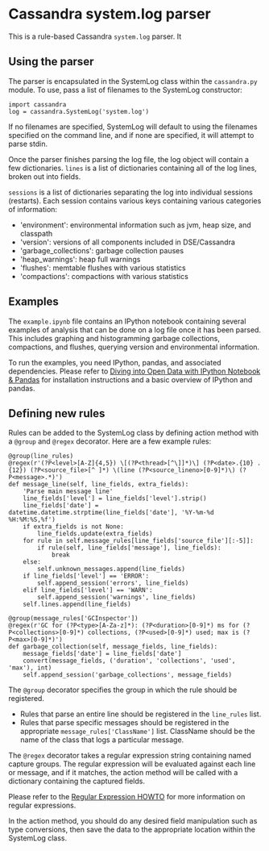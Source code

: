 # Cassandra system.log parser

This is a rule-based Cassandra `system.log` parser.  It 

## Using the parser

The parser is encapsulated in the SystemLog class within the `cassandra.py` module. To
use, pass a list of filenames to the SystemLog constructor:

```
import cassandra
log = cassandra.SystemLog('system.log')
```

If no filenames are specified, SystemLog will default to using the filenames specified
on the command line, and if none are specified, it will attempt to parse stdin.

Once the parser finishes parsing the log file, the log object will contain a few
dictionaries.  `lines` is a list of dictionaries containing all of the log lines, broken 
out into fields.

`sessions` is a list of dictionaries separating the log into individual sessions (restarts).
Each session contains various keys containing various categories of information:

- 'environment': environmental information such as jvm, heap size, and classpath
- 'version': versions of all components included in DSE/Cassandra
- 'garbage_collections': garbage collection pauses
- 'heap_warnings': heap full warnings
- 'flushes': memtable flushes with various statistics
- 'compactions': compactions with various statistics

## Examples

The `example.ipynb` file contains an IPython notebook containing several examples of
analysis that can be done on a log file once it has been parsed.  This includes graphing
and histogramming garbage collections, compactions, and flushes, querying version and
environmental information.

To run the examples, you need IPython, pandas, and associated dependencies.  Please
refer to [Diving into Open Data with IPython Notebook & Pandas](http://nbviewer.ipython.org/github/jvns/talks/blob/master/pyconca2013/pistes-cyclables.ipynb)
for installation instructions and a basic overview of IPython and pandas.

## Defining new rules

Rules can be added to the SystemLog class by defining action method with a `@group` and
`@regex` decorator.  Here are a few example rules:

```
@group(line_rules)
@regex(r'(?P<level>[A-Z]{4,5}) \[(?P<thread>[^\]]*)\] (?P<date>.{10} .{12}) (?P<source_file>[^ ]*) \(line (?P<source_lineno>[0-9]*)\) (?P<message>.*)')
def message_line(self, line_fields, extra_fields):
    'Parse main message line'
    line_fields['level'] = line_fields['level'].strip()
    line_fields['date'] = datetime.datetime.strptime(line_fields['date'], '%Y-%m-%d %H:%M:%S,%f')
    if extra_fields is not None:
        line_fields.update(extra_fields)
    for rule in self.message_rules[line_fields['source_file'][:-5]]:
        if rule(self, line_fields['message'], line_fields):
            break
    else:
        self.unknown_messages.append(line_fields)
    if line_fields['level'] == 'ERROR':
        self.append_session('errors', line_fields)
    elif line_fields['level'] == 'WARN':
        self.append_session('warnings', line_fields)
    self.lines.append(line_fields)

@group(message_rules['GCInspector'])
@regex(r'GC for (?P<type>[A-Za-z]*): (?P<duration>[0-9]*) ms for (?P<collections>[0-9]*) collections, (?P<used>[0-9]*) used; max is (?P<max>[0-9]*)')
def garbage_collection(self, message_fields, line_fields):
    message_fields['date'] = line_fields['date']
    convert(message_fields, ('duration', 'collections', 'used', 'max'), int)
    self.append_session('garbage_collections', message_fields)
```

The `@group` decorator specifies the group in which the rule should be registered.

- Rules that parse an entire line should be registered in the `line_rules` list.
- Rules that parse specific messages should be registered in the appropriate 
`message_rules['ClassName']` list.  ClassName should be the name of the class that logs
a particular message.

The `@regex` decorator takes a regular expression string containing named capture groups.
The regular expression will be evaluated against each line or message, and if it matches,
the action method will be called with a dictionary containing the captured fields.

Please refer to the [Regular Expression HOWTO](http://docs.python.org/2/howto/regex.html)
for more information on regular expressions.

In the action method, you should do any desired field manipulation such as type 
conversions, then save the data to the appropriate location within the SystemLog class.
